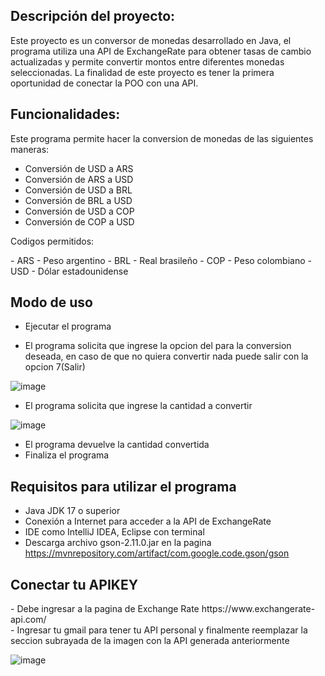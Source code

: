 ## Descripción del proyecto:
Este proyecto es un conversor de monedas desarrollado en Java, el programa utiliza una API de ExchangeRate para obtener tasas de cambio actualizadas y permite convertir montos entre diferentes monedas seleccionadas.
La finalidad de este proyecto es tener la primera oportunidad de conectar la POO con una API.
## Funcionalidades:
Este programa permite hacer la conversion de monedas de las siguientes maneras:
- Conversión de USD a ARS
- Conversión de ARS a USD
- Conversión de USD a BRL
- Conversión de BRL a USD
- Conversión de USD a COP
- Conversión de COP a USD

<p>Codigos permitidos:</p> 
- ARS - Peso argentino
- BRL - Real brasileño
- COP - Peso colombiano
- USD - Dólar estadounidense

## Modo de uso
- Ejecutar el programa

- El programa solicita que ingrese la opcion del para la conversion deseada, en caso de que no quiera convertir nada puede salir con la opcion 7(Salir)

![image](https://github.com/user-attachments/assets/971e08a0-b99c-46b7-9b67-a4ac76422afa)

- El programa solicita que ingrese la cantidad a convertir

![image](https://github.com/user-attachments/assets/a037fabd-16a4-4bbc-b706-4ac045c7c977)

- El programa devuelve la cantidad convertida
- Finaliza el programa

## Requisitos para utilizar el programa
- Java JDK 17 o superior
- Conexión a Internet para acceder a la API de ExchangeRate
- IDE como IntelliJ IDEA, Eclipse con terminal
- Descarga archivo gson-2.11.0.jar en la pagina https://mvnrepository.com/artifact/com.google.code.gson/gson

## Conectar tu APIKEY
<p> - Debe ingresar a la pagina de Exchange Rate https://www.exchangerate-api.com/ 
<br>
- Ingresar tu gmail para tener tu API personal y finalmente reemplazar la seccion subrayada de la imagen con la API generada anteriormente</p>

![image](https://github.com/user-attachments/assets/c7f6f145-2e95-4e22-9820-9044988aa931)
